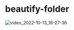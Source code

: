 # beautify-folder
![video_2022-10-13_16-27-36](https://user-images.githubusercontent.com/20104217/195559574-8847e9fa-b4ab-4217-a2db-e56bc1d38c90.gif)
